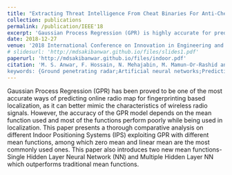 ```yaml
---
title: "Extracting Threat Intelligence From Cheat Binaries For Anti-Cheating"
collection: publications
permalink: /publication/IEEE'18
excerpt: 'Gaussian Process Regression (GPR) is highly accurate for predicting online radio maps in fingerprinting-based localization, but its accuracy depends on the mean function used; this paper compares various Indoor Positioning Systems (IPS) with GPR mean functions and introduces two new neural network-based mean functions that outperform traditional ones.'
date: 2018-12-27
venue: '2018 International Conference on Innovation in Engineering and Technology (ICIET)'
# slidesurl: 'http://mdsakibanwar.github.io/files/slides1.pdf'
paperurl: 'http://mdsakibanwar.github.io/files/indoor.pdf'
citation: 'M. S. Anwar, F. Hossain, N. Mehajabin, M. Mamun-Or-Rashid and M. A. Razzaque, "A Comparative Study on Gaussian Process Regression-based Indoor Positioning Systems," 2018 International Conference on Innovation in Engineering and Technology (ICIET), Dhaka, Bangladesh, 2018, pp. 1-5, doi: 10.1109/CIET.2018.8660860.
keywords: {Ground penetrating radar;Artificial neural networks;Predictive models;Gaussian processes;IP networks;Data models;Indoor Positioning System;Gaussian Process Regression;Neural Network;Fingerprinting},'
---
```


Gaussian Process Regression (GPR) has been proved to be one of the most accurate ways of predicting online radio map for fingerprinting based localization, as it can better mimic the characteristics of wireless radio signals. However, the accuracy of the GPR model depends on the mean function used and most of the functions perform poorly while being used in localization. This paper presents a thorough comparative analysis on different Indoor Positioning Systems (IPS) exploiting GPR with different mean functions, among which zero mean and linear mean are the most commonly used ones. This paper also introduces two new mean functions-Single Hidden Layer Neural Network (NN) and Multiple Hidden Layer NN which outperforms traditional mean functions.